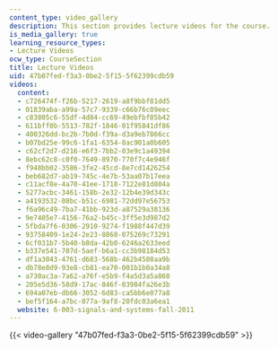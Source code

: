 ```yaml
---
content_type: video_gallery
description: This section provides lecture videos for the course.
is_media_gallery: true
learning_resource_types:
- Lecture Videos
ocw_type: CourseSection
title: Lecture Videos
uid: 47b07fed-f3a3-0be2-5f15-5f62399cdb59
videos:
  content:
  - c726474f-f26b-5217-2619-a8f9bbf81dd5
  - 01839aba-a99a-57c7-9339-c66b76c09eec
  - c83805c6-55df-4d84-cc69-49ebfbf05b42
  - 611bff0b-5513-782f-1846-01f95841df86
  - 400326dd-bc2b-7b0d-f39a-d3a9eb7866cc
  - b07bd25e-99c6-1fa1-6354-8ac901a0b605
  - c62cf2d7-d216-e6f3-7bb2-03e9c1a49394
  - 8ebc62c8-c0f0-7649-8970-770f7c4e946f
  - f948bb02-3586-3fe2-45cd-8e7cd1426254
  - beb682d7-ab19-745c-4e7b-53aa07b17eea
  - c11acf8e-4a70-41ee-1718-7122e81d804a
  - 5277acbc-3461-158b-2e32-12b4e39d343c
  - a4193532-08bc-b51c-6981-72dd97e56753
  - f6a96c49-7ba7-41bb-923d-a87529a38136
  - 9e7405e7-4156-76a2-b45c-3ff5e3d987d2
  - 5fbda7f6-0306-2910-9274-f1988f447d39
  - 93758409-1e24-2e23-8868-075269c73291
  - 6cf031b7-5b40-b8da-42b0-6246a2633eed
  - b337e541-707d-5aef-b6a1-cc3b98184d53
  - df1a3043-4761-d683-568b-462b4508aa9b
  - db78e8d9-93e8-cb81-ea70-001b1b0a34a8
  - a730ac3a-7a62-a76f-e5b9-f4a5d3a5a860
  - 205e5d36-58d9-17ac-846f-03984fa26e3b
  - 694a07eb-db66-3052-6d83-ca5bb6e077a8
  - bef5f164-a7bc-077a-9af8-20fdc03a6ea1
  website: 6-003-signals-and-systems-fall-2011
---
```



{{< video-gallery "47b07fed-f3a3-0be2-5f15-5f62399cdb59" >}}

